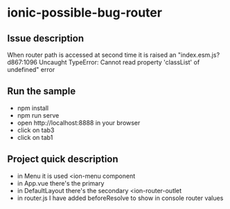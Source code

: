 # ionic-possible-bug-router

## Issue description
When router path is accessed at second time it is raised an "index.esm.js?d867:1096 Uncaught TypeError: Cannot read property 'classList' of undefined" error

## Run the sample
* npm install
* npm run serve
* open http://localhost:8888 in your browser
* click on tab3
* click on tab1

## Project quick description
* in Menu it is used <ion-menu component
* in App.vue there's the primary <ion-router-outlet id="main-content"/>
* in DefaultLayout there's the secondary <ion-router-outlet
* in router.js I have added beforeResolve to show in console router values

